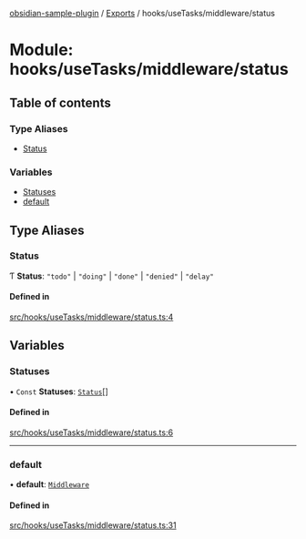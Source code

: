 [obsidian-sample-plugin](../README.md) / [Exports](../modules.md) / hooks/useTasks/middleware/status

# Module: hooks/useTasks/middleware/status

## Table of contents

### Type Aliases

- [Status](hooks_useTasks_middleware_status.md#status)

### Variables

- [Statuses](hooks_useTasks_middleware_status.md#statuses)
- [default](hooks_useTasks_middleware_status.md#default)

## Type Aliases

### Status

Ƭ **Status**: ``"todo"`` \| ``"doing"`` \| ``"done"`` \| ``"denied"`` \| ``"delay"``

#### Defined in

[src/hooks/useTasks/middleware/status.ts:4](https://github.com/dromse/personal-grind-manager/blob/1abcd9e/src/hooks/useTasks/middleware/status.ts#L4)

## Variables

### Statuses

• `Const` **Statuses**: [`Status`](hooks_useTasks_middleware_status.md#status)[]

#### Defined in

[src/hooks/useTasks/middleware/status.ts:6](https://github.com/dromse/personal-grind-manager/blob/1abcd9e/src/hooks/useTasks/middleware/status.ts#L6)

___

### default

• **default**: [`Middleware`](hooks_useTasks_types.md#middleware)

#### Defined in

[src/hooks/useTasks/middleware/status.ts:31](https://github.com/dromse/personal-grind-manager/blob/1abcd9e/src/hooks/useTasks/middleware/status.ts#L31)
